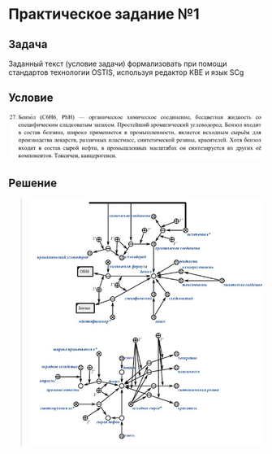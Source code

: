 # Практическое задание №1

## Задача

Заданный текст (условие задачи) формализовать при помощи стандартов технологии OSTIS, используя редактор KBE и язык SCg

## Условие


![1](task.JPG)

## Решение 

> ![2](pz1.JPG)

